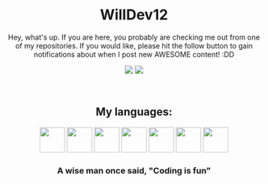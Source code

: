 <p align="center">
  <h1 align="center">WillDev12</h1>
</p>

<p align="center">Hey, what's up.  If you are here, you probably are checking me out from one of my repositories.  If you would like, please hit the follow button to gain notifications about when I post new AWESOME content! :DD</p>

<p align="center">
  <img src="https://img.shields.io/github/followers/WillDev12?logo=github&style=for-the-badge">
  <img src="https://img.shields.io/github/stars/WillDev12?affiliations=OWNER&logo=git&style=for-the-badge">
</p>

<br>

<h2 align="center">My languages:</h2>

<p align="center">

  <img src="https://camo.githubusercontent.com/49d42390173e4020f530e4719be432e67c38ef9b34476ba5f2b25f4779902872/68747470733a2f2f63646e2e6a7364656c6976722e6e65742f67682f64657669636f6e732f64657669636f6e406c61746573742f69636f6e732f6a6176617363726970742f6a6176617363726970742d6f726967696e616c2e737667" width="50" height="50">
  
  <img src="https://seeklogo.com/images/V/vb-net-logo-F6A6E7F034-seeklogo.com.png" width="50" height="50">
  
  <img src="https://upload.wikimedia.org/wikipedia/commons/thumb/2/2f/Google_Apps_Script.svg/2048px-Google_Apps_Script.svg.png" width="50" height="50">
  
  <img src="https://cdn-icons-png.flaticon.com/512/732/732212.png" width="50" height="50">
  
  <img src="https://cdn.cdnlogo.com/logos/c/27/c.svg" width="50" height="50">
  
  <img src="https://upload.wikimedia.org/wikipedia/commons/c/cc/Inno_Setup_icon.png" width="50" height="50">
  
  <img src="https://d33wubrfki0l68.cloudfront.net/89531c90d1028bfd3b6e7b6ecf2560adc603e684/e98d6/assets/images/tool-icons/mark-text.png" width="50" height="50">
  
</p>

<h3 align="center">A wise man once said, "Coding is fun"
